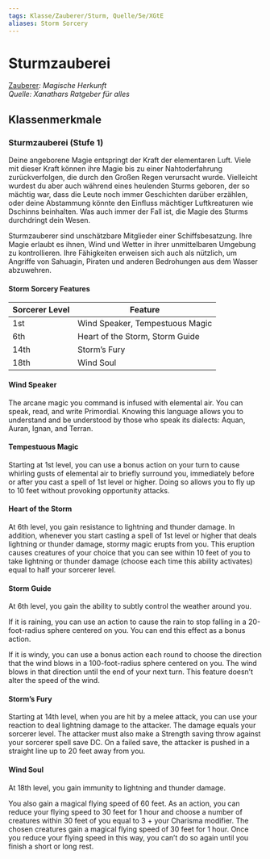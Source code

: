 ```yaml
---
tags: Klasse/Zauberer/Sturm, Quelle/5e/XGtE
aliases: Storm Sorcery
---
```

Sturmzauberei
=============

[Zauberer](04.%20Kompendium/Charakteroptionen/02.%20Klassen/Zauberer/Zauberer.md)_: Magische Herkunft_  
_Quelle: Xanathars Ratgeber für alles_

Klassenmerkmale
---------------

### Sturmzauberei (Stufe 1)

Deine angeborene Magie entspringt der Kraft der elementaren Luft. Viele mit dieser Kraft können ihre Magie bis zu einer Nahtoderfahrung zurückverfolgen, die durch den Großen Regen verursacht wurde. Vielleicht wurdest du aber auch während eines heulenden Sturms geboren, der so mächtig war, dass die Leute noch immer Geschichten darüber erzählen, oder deine Abstammung könnte den Einfluss mächtiger Luftkreaturen wie Dschinns beinhalten. Was auch immer der Fall ist, die Magie des Sturms durchdringt dein Wesen.

Sturmzauberer sind unschätzbare Mitglieder einer Schiffsbesatzung. Ihre Magie erlaubt es ihnen, Wind und Wetter in ihrer unmittelbaren Umgebung zu kontrollieren. Ihre Fähigkeiten erweisen sich auch als nützlich, um Angriffe von Sahuagin, Piraten und anderen Bedrohungen aus dem Wasser abzuwehren.

#### Storm Sorcery Features

| Sorcerer Level | Feature |
| --- | --- |
| 1st | Wind Speaker, Tempestuous Magic |
| 6th | Heart of the Storm, Storm Guide |
| 14th | Storm’s Fury |
| 18th | Wind Soul |

#### Wind Speaker

The arcane magic you command is infused with elemental air. You can speak, read, and write Primordial. Knowing this language allows you to understand and be understood by those who speak its dialects: Aquan, Auran, Ignan, and Terran.

#### Tempestuous Magic

Starting at 1st level, you can use a bonus action on your turn to cause whirling gusts of elemental air to briefly surround you, immediately before or after you cast a spell of 1st level or higher. Doing so allows you to fly up to 10 feet without provoking opportunity attacks.

#### Heart of the Storm

At 6th level, you gain resistance to lightning and thunder damage. In addition, whenever you start casting a spell of 1st level or higher that deals lightning or thunder damage, stormy magic erupts from you. This eruption causes creatures of your choice that you can see within 10 feet of you to take lightning or thunder damage (choose each time this ability activates) equal to half your sorcerer level.

#### Storm Guide

At 6th level, you gain the ability to subtly control the weather around you.

If it is raining, you can use an action to cause the rain to stop falling in a 20-foot-radius sphere centered on you. You can end this effect as a bonus action.

If it is windy, you can use a bonus action each round to choose the direction that the wind blows in a 100-foot-radius sphere centered on you. The wind blows in that direction until the end of your next turn. This feature doesn’t alter the speed of the wind.

#### Storm’s Fury

Starting at 14th level, when you are hit by a melee attack, you can use your reaction to deal lightning damage to the attacker. The damage equals your sorcerer level. The attacker must also make a Strength saving throw against your sorcerer spell save DC. On a failed save, the attacker is pushed in a straight line up to 20 feet away from you.

#### Wind Soul

At 18th level, you gain immunity to lightning and thunder damage.

You also gain a magical flying speed of 60 feet. As an action, you can reduce your flying speed to 30 feet for 1 hour and choose a number of creatures within 30 feet of you equal to 3 + your Charisma modifier. The chosen creatures gain a magical flying speed of 30 feet for 1 hour. Once you reduce your flying speed in this way, you can’t do so again until you finish a short or long rest.